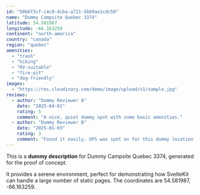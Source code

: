 ```yaml
---
id: "50b6f3cf-c4c0-4cba-a721-5bb9ae1cdc50"
name: "Dummy Campsite Quebec 3374"
latitude: 54.581987
longitude: -66.163259
continent: "north-america"
country: "canada"
region: "quebec"
amenities:
  - "trash"
  - "hiking"
  - "RV-suitable"
  - "fire-pit"
  - "dog-friendly"
images:
  - "https://res.cloudinary.com/demo/image/upload/v1/sample.jpg"
reviews:
  - author: "Dummy Reviewer A"
    date: "2025-04-01"
    rating: 5
    comment: "A nice, quiet dummy spot with some basic amenities."
  - author: "Dummy Reviewer B"
    date: "2025-01-03"
    rating: 3
    comment: "Found it easily. GPS was spot on for this dummy location."
---
```


This is a **dummy description** for Dummy Campsite Quebec 3374, generated for the proof of concept.

It provides a serene environment, perfect for demonstrating how SvelteKit can handle a large number of static pages. The coordinates are 54.581987, -66.163259.
